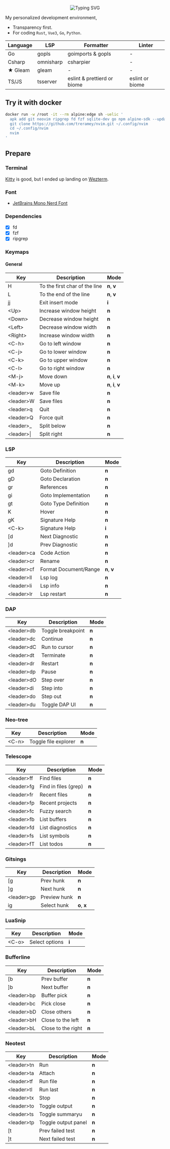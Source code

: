 <p align="center">
  <img src="https://readme-typing-svg.demolab.com?font=Fira+Code&size=24&pause=1000&color=B4BEFE&center=true&vCenter=true&width=435&lines=My+PDE+with+neovim" alt="Typing SVG" />
</p>

My personalized development environment,

- Transparency first.
- For coding `Rust`, `Vue3`, `Go`, `Python`.

| Language       | LSP       | Formatter                   | Linter          |
| -------------- | --------- | --------------------------- | --------------- |
| Go             | gopls     | goimports & gopls           | -               |
| Csharp         | omnisharp | csharpier                   | -               |
| ★ Gleam        | gleam     | -                           | -               |
| TS/JS          | tsserver  | eslint & prettierd or biome | eslint or biome |

## Try it with docker

```bash
docker run -w /root -it --rm alpine:edge sh -uelic '
  apk add git neovim ripgrep fd fzf sqlite-dev go npm alpine-sdk --update
  git clone https://github.com/treramey/nvim.git ~/.config/nvim
  cd ~/.config/nvim
  nvim
'
```

## Prepare

### Terminal

[Kitty](https://sw.kovidgoyal.net/kitty/) is good, but I ended up landing on [Wezterm](https://wezfurlong.org/wezterm/index.html).

### Font

- [JetBrains Mono Nerd Font](https://www.nerdfonts.com/font-downloads)

### Dependencies

- [x] fd
- [x] fzf
- [x] ripgrep

### Keymaps

#### General

| Key              | Description                   | Mode                |
| ---------------- | ----------------------------- | ------------------- |
| H                | To the first char of the line | **n**, **v**        |
| L                | To the end of the line        | **n**, **v**        |
| jj               | Exit insert mode              | **i**               |
| &lt;Up&gt;       | Increase window height        | **n**               |
| &lt;Down&gt;     | Decrease window height        | **n**               |
| &lt;Left&gt;     | Decrease window width         | **n**               |
| &lt;Right&gt;    | Increase window width         | **n**               |
| &lt;C-h&gt;      | Go to left window             | **n**               |
| &lt;C-j&gt;      | Go to lower window            | **n**               |
| &lt;C-k&gt;      | Go to upper window            | **n**               |
| &lt;C-l&gt;      | Go to right window            | **n**               |
| &lt;M-j&gt;      | Move down                     | **n**, **i**, **v** |
| &lt;M-k&gt;      | Move up                       | **n**, **i**, **v** |
| &lt;leader&gt;w  | Save file                     | **n**               |
| &lt;leader&gt;W  | Save files                    | **n**               |
| &lt;leader&gt;q  | Quit                          | **n**               |
| &lt;leader&gt;Q  | Force quit                    | **n**               |
| &lt;leader&gt;\_ | Split below                   | **n**               |
| &lt;leader&gt;\| | Split right                   | **n**               |

### LSP

| Key              | Description           | Mode         |
| ---------------- | --------------------- | ------------ |
| gd               | Goto Definition       | **n**        |
| gD               | Goto Declaration      | **n**        |
| gr               | References            | **n**        |
| gi               | Goto Implementation   | **n**        |
| gt               | Goto Type Definition  | **n**        |
| K                | Hover                 | **n**        |
| gK               | Signature Help        | **n**        |
| &lt;C-k&gt;      | Signature Help        | **i**        |
| [d               | Next Diagnostic       | **n**        |
| ]d               | Prev Diagnostic       | **n**        |
| &lt;leader&gt;ca | Code Action           | **n**        |
| &lt;leader&gt;cr | Rename                | **n**        |
| &lt;leader&gt;cf | Format Document/Range | **n**, **v** |
| &lt;leader&gt;ll | Lsp log               | **n**        |
| &lt;leader&gt;li | Lsp info              | **n**        |
| &lt;leader&gt;lr | Lsp restart           | **n**        |

### DAP

| Key              | Description       | Mode  |
| ---------------- | ----------------- | ----- |
| &lt;leader&gt;db | Toggle breakpoint | **n** |
| &lt;leader&gt;dc | Continue          | **n** |
| &lt;leader&gt;dC | Run to cursor     | **n** |
| &lt;leader&gt;dt | Terminate         | **n** |
| &lt;leader&gt;dr | Restart           | **n** |
| &lt;leader&gt;dp | Pause             | **n** |
| &lt;leader&gt;dO | Step over         | **n** |
| &lt;leader&gt;di | Step into         | **n** |
| &lt;leader&gt;do | Step out          | **n** |
| &lt;leader&gt;du | Toggle DAP UI     | **n** |

### Neo-tree

| Key         | Description          | Mode  |
| ----------- | -------------------- | ----- |
| &lt;C-n&gt; | Toggle file explorer | **n** |

### Telescope

| Key              | Description          | Mode  |
| ---------------- | -------------------- | ----- |
| &lt;leader&gt;ff | Find files           | **n** |
| &lt;leader&gt;fg | Find in files (grep) | **n** |
| &lt;leader&gt;fr | Recent files         | **n** |
| &lt;leader&gt;fp | Recent projects      | **n** |
| &lt;leader&gt;fc | Fuzzy search         | **n** |
| &lt;leader&gt;fb | List buffers         | **n** |
| &lt;leader&gt;fd | List diagnostics     | **n** |
| &lt;leader&gt;fs | List symbols         | **n** |
| &lt;leader&gt;fT | List todos           | **n** |

### Gitsings

| Key              | Description  | Mode         |
| ---------------- | ------------ | ------------ |
| [g               | Prev hunk    | **n**        |
| ]g               | Next hunk    | **n**        |
| &lt;leader&gt;gp | Preview hunk | **n**        |
| ig               | Select hunk  | **o**, **x** |

### LuaSnip

| Key         | Description    | Mode  |
| ----------- | -------------- | ----- |
| &lt;C-o&gt; | Select options | **i** |

### Bufferline

| Key              | Description        | Mode  |
| ---------------- | ------------------ | ----- |
| [b               | Prev buffer        | **n** |
| ]b               | Next buffer        | **n** |
| &lt;leader&gt;bp | Buffer pick        | **n** |
| &lt;leader&gt;bc | Pick close         | **n** |
| &lt;leader&gt;bD | Close others       | **n** |
| &lt;leader&gt;bH | Close to the left  | **n** |
| &lt;leader&gt;bL | Close to the right | **n** |

### Neotest

| Key              | Description         | Mode  |
| ---------------- | ------------------- | ----- |
| &lt;leader&gt;tn | Run                 | **n** |
| &lt;leader&gt;ta | Attach              | **n** |
| &lt;leader&gt;tf | Run file            | **n** |
| &lt;leader&gt;tl | Run last            | **n** |
| &lt;leader&gt;tx | Stop                | **n** |
| &lt;leader&gt;to | Toggle output       | **n** |
| &lt;leader&gt;ts | Toggle summaryu     | **n** |
| &lt;leader&gt;tp | Toggle output panel | **n** |
| [t               | Prev failed test    | **n** |
| ]t               | Next failed test    | **n** |
